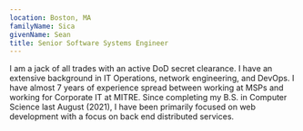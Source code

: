 ```yaml
---
location: Boston, MA
familyName: Sica
givenName: Sean
title: Senior Software Systems Engineer
---
```


I am a jack of all trades with an active DoD secret clearance. I have an extensive background in IT Operations, network engineering, and DevOps. I have almost 7 years of experience spread between working at MSPs and working for Corporate IT at MITRE. Since completing my B.S. in Computer Science last August (2021), I have been primarily focused on web development with a focus on back end distributed services.
